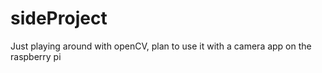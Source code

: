 # sideProject
Just playing around with openCV, plan to use it with a camera app on the raspberry pi
